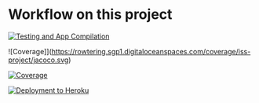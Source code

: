 # Workflow on this project

[![Testing and App Compilation](https://github.com/rowter4/iss-project/actions/workflows/main.yaml/badge.svg)](https://github.com/rowter4/iss-projec/actions/workflows/main.yaml)

![Coverage]](https://rowtering.sgp1.digitaloceanspaces.com/coverage/iss-project/jacoco.svg)

[![Coverage](https://rowtering.sgp1.digitaloceanspaces.com/coverage/iss-project/jacoco.svg)](https://rowtering.sgp1.digitaloceanspaces.com/coverage/iss-project/jacoco.svg)

[![Deployment to Heroku](https://github.com/rowter4/iss-project/actions/workflows/deploy.yaml/badge.svg)](https://github.com/rowter4/iss-project/actions/workflows/deploy.yaml)
